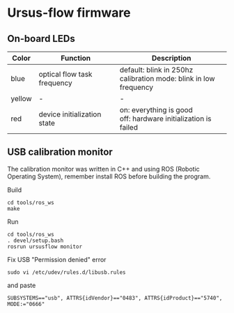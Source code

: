 # Ursus-flow firmware

## On-board LEDs

| Color  | Function                    | Description                                                                                                                                                         |
|--------|-----------------------------|---------------------------------------------------------------------------------------------------------------------------------------------------------------------|
| blue   | optical flow task frequency | default: blink in 250hz<br />calibration mode: blink in low frequency |
| yellow | -                           | -                                                                                                                                                                   |
| red    | device initialization state | on: everything is good<br />off: hardware initialization is failed                                                                                                       |

## USB calibration monitor

The calibration monitor was written in C++ and using ROS (Robotic Operating System),
remember install ROS before building the program.

Build

```
cd tools/ros_ws
make
```

Run

```
cd tools/ros_ws
. devel/setup.bash
rosrun ursusflow monitor
```

Fix USB "Permission denied" error


```
sudo vi /etc/udev/rules.d/libusb.rules
```

and paste

```
SUBSYSTEMS=="usb", ATTRS{idVendor}=="0483", ATTRS{idProduct}=="5740", MODE:="0666"

```
